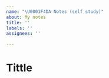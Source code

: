 ```yaml
---
name: "\U0001F4DA Notes (self study)"
about: My notes
title: ''
labels: ''
assignees: ''

---
```


# Tittle

